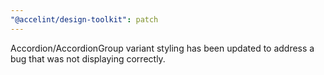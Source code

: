 ```yaml
---
"@accelint/design-toolkit": patch
---
```


Accordion/AccordionGroup variant styling has been updated to address a bug that was not displaying correctly.
